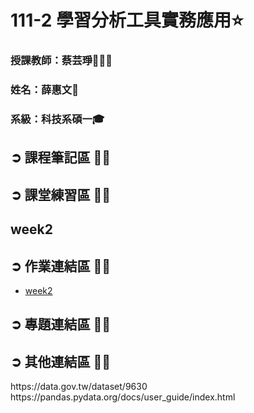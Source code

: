 # 111-2 學習分析工具實務應用⭐️
<h3>授課教師：蔡芸琤👩🏻‍💼</h3>
<h3>姓名：薛惠文🐻</h3>
<h3>系級：科技系碩一🎓 </h3>

<h2>➲ 課程筆記區 ✍🏻</h2>
<h2>➲ 課堂練習區 ✍🏻</h2>
<h2 herf="https://github.com/61171029h/LAT-REPO/tree/main/week2_class">week2</h2>

<h2>➲ 作業連結區 ✍🏻</h2>
<ul>
  <li><a href="https://github.com/61171029h/LAT-REPO/tree/main/week2_hw">week2</a></li>
</ul>
<h2>➲ 專題連結區 ✍🏻</h2>
<h2>➲ 其他連結區 ✍🏻</h2>
https://data.gov.tw/dataset/9630
https://pandas.pydata.org/docs/user_guide/index.html
